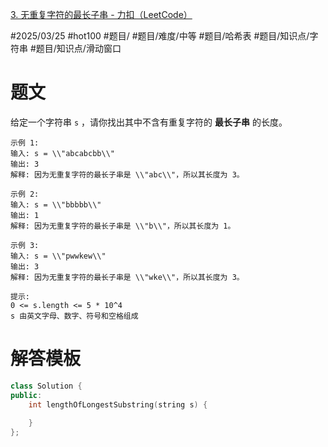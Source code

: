 [3. 无重复字符的最长子串 - 力扣（LeetCode）](https://leetcode.cn/problems/longest-substring-without-repeating-characters/description/?envType=study-plan-v2&envId=top-100-liked)

#2025/03/25 #hot100 #题目/ #题目/难度/中等 #题目/哈希表 #题目/知识点/字符串 #题目/知识点/滑动窗口

# 题文

给定一个字符串 `s` ，请你找出其中不含有重复字符的 **最长子串** 的长度。

```
示例 1:
输入: s = \\"abcabcbb\\"
输出: 3
解释: 因为无重复字符的最长子串是 \\"abc\\"，所以其长度为 3。
```
```
示例 2:
输入: s = \\"bbbbb\\"
输出: 1
解释: 因为无重复字符的最长子串是 \\"b\\"，所以其长度为 1。
```
```
示例 3:
输入: s = \\"pwwkew\\"
输出: 3
解释: 因为无重复字符的最长子串是 \\"wke\\"，所以其长度为 3。
```
```
提示:
0 <= s.length <= 5 * 10^4
s 由英文字母、数字、符号和空格组成
```

# 解答模板

```cpp
class Solution {
public:
    int lengthOfLongestSubstring(string s) {
        
    }
};
```
